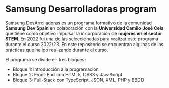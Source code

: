 # Samsung Desarrolladoras program
Samsung DesArrolladoras es un programa formativo de la comunidad **Samsung Dev Spain** en colaboración con la **Universidad Camilo José Cela** que tiene como objetivo impulsar la incorporación de **mujeres en el sector STEM**.
En 2022 fui una de las seleccionadas para realizar este programa durante el curso 2022/23.
En este repositorio se encuentran algunas de las prácticas que he ido realizando durante el curso.

El programa se divide en tres bloques:
- Bloque 1: Introducción a la programación
- Bloque 2: Front-End con HTML5, CSS3 y JavaScript
- Bloque 3: Full-Stack con TypeScript, JSON, XML, PHP y BBDD

